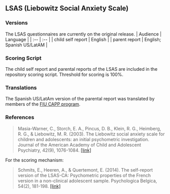 ## LSAS (Liebowitz Social Anxiety Scale)

### Versions
The LSAS questionnaires are currently on the original release.
| Audience | Language |
| :--  | :--  |
| child self report | English  |
| parent report | English; Spanish US/LatAM |


### Scoring Script
The child self report and parental reports of the LSAS are included in the repository scoring script. Threshold for scoring is 100%.


### Translations
The Spanish US/LatAm version of the parental report was translated by members of the [FIU CAPP program](https://capp.fiu.edu/).


### References
> Masia-Warner, C., Storch, E. A., Pincus, D. B., Klein, R. G., Heimberg, R. G., & Liebowitz, M. R. (2003). The Liebowitz social anxiety scale for children and adolescents: an initial psychometric investigation. Journal of the American Academy of Child and Adolescent Psychiatry, 42(9), 1076-1084. [[link]](https://pubmed.ncbi.nlm.nih.gov/12960707/)

For the scoring mechanism:
> Schmits, E., Heeren, A., & Quertemont, E. (2014). The self-report version of the LSAS-CA: Psychometric properties of the French version in a non-clinical adolescent sample. Psychologica Belgica, 54(2), 181-198. [[link]](https://psycnet.apa.org/record/2014-21432-001)





